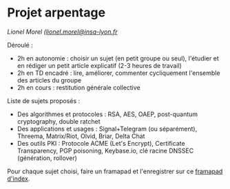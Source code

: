 # Projet arpentage

_Lionel Morel ([lionel.morel@insa-lyon.fr](mailto:lionel.morel@insa-lyon.fr)_

Déroulé :
* 2h en autonomie : choisir un sujet (en petit groupe ou seul), l'étudier et en rédiger un petit article explicatif (2-3 heures de travail)
* 2h en TD encadré : lire, améliorer, commenter cycliquement l'ensemble des articles du groupe
* 2h en cours : restitution générale collective

Liste de sujets proposés :
* Des algorithmes et protocoles : RSA, AES, OAEP, post-quantum cryptography, double ratchet
* Des applications et usages : Signal+Telegram (ou séparément), Threema, Matrix/Riot, Olvid, Briar, Delta Chat
* Des outils PKI : Protocole ACME (Let's Encrypt), Certificate Transparency, PGP poisoning, Keybase.io, clé racine DNSSEC (génération, rollover)

Pour chaque sujet choisi, faire un framapad et l'enregistrer sur ce [framapad d'index](https://mensuel.framapad.org/p/9etp-a67jx5l944).

<!--
https://emilymstark.com/2020/07/20/certificate-transparency-a-birds-eye-view.html

-->
